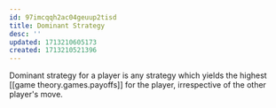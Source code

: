 ```yaml
---
id: 97imcqqh2ac04geuup2tisd
title: Dominant Strategy
desc: ''
updated: 1713210605173
created: 1713210521396
---
```


Dominant strategy for a player is any strategy which yields the highest [[game theory.games.payoffs]] for the player, irrespective of the other player's move.
